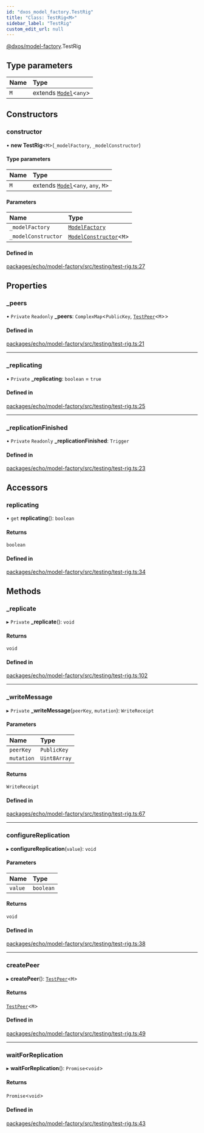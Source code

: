 ```yaml
---
id: "dxos_model_factory.TestRig"
title: "Class: TestRig<M>"
sidebar_label: "TestRig"
custom_edit_url: null
---
```


[@dxos/model-factory](../modules/dxos_model_factory.md).TestRig

## Type parameters

| Name | Type |
| :------ | :------ |
| `M` | extends [`Model`](dxos_model_factory.Model.md)<`any`\> |

## Constructors

### constructor

• **new TestRig**<`M`\>(`_modelFactory`, `_modelConstructor`)

#### Type parameters

| Name | Type |
| :------ | :------ |
| `M` | extends [`Model`](dxos_model_factory.Model.md)<`any`, `any`, `M`\> |

#### Parameters

| Name | Type |
| :------ | :------ |
| `_modelFactory` | [`ModelFactory`](dxos_model_factory.ModelFactory.md) |
| `_modelConstructor` | [`ModelConstructor`](../modules/dxos_model_factory.md#modelconstructor)<`M`\> |

#### Defined in

[packages/echo/model-factory/src/testing/test-rig.ts:27](https://github.com/dxos/dxos/blob/b06737400/packages/echo/model-factory/src/testing/test-rig.ts#L27)

## Properties

### \_peers

• `Private` `Readonly` **\_peers**: `ComplexMap`<`PublicKey`, [`TestPeer`](dxos_model_factory.TestPeer.md)<`M`\>\>

#### Defined in

[packages/echo/model-factory/src/testing/test-rig.ts:21](https://github.com/dxos/dxos/blob/b06737400/packages/echo/model-factory/src/testing/test-rig.ts#L21)

___

### \_replicating

• `Private` **\_replicating**: `boolean` = `true`

#### Defined in

[packages/echo/model-factory/src/testing/test-rig.ts:25](https://github.com/dxos/dxos/blob/b06737400/packages/echo/model-factory/src/testing/test-rig.ts#L25)

___

### \_replicationFinished

• `Private` `Readonly` **\_replicationFinished**: `Trigger`

#### Defined in

[packages/echo/model-factory/src/testing/test-rig.ts:23](https://github.com/dxos/dxos/blob/b06737400/packages/echo/model-factory/src/testing/test-rig.ts#L23)

## Accessors

### replicating

• `get` **replicating**(): `boolean`

#### Returns

`boolean`

#### Defined in

[packages/echo/model-factory/src/testing/test-rig.ts:34](https://github.com/dxos/dxos/blob/b06737400/packages/echo/model-factory/src/testing/test-rig.ts#L34)

## Methods

### \_replicate

▸ `Private` **_replicate**(): `void`

#### Returns

`void`

#### Defined in

[packages/echo/model-factory/src/testing/test-rig.ts:102](https://github.com/dxos/dxos/blob/b06737400/packages/echo/model-factory/src/testing/test-rig.ts#L102)

___

### \_writeMessage

▸ `Private` **_writeMessage**(`peerKey`, `mutation`): `WriteReceipt`

#### Parameters

| Name | Type |
| :------ | :------ |
| `peerKey` | `PublicKey` |
| `mutation` | `Uint8Array` |

#### Returns

`WriteReceipt`

#### Defined in

[packages/echo/model-factory/src/testing/test-rig.ts:67](https://github.com/dxos/dxos/blob/b06737400/packages/echo/model-factory/src/testing/test-rig.ts#L67)

___

### configureReplication

▸ **configureReplication**(`value`): `void`

#### Parameters

| Name | Type |
| :------ | :------ |
| `value` | `boolean` |

#### Returns

`void`

#### Defined in

[packages/echo/model-factory/src/testing/test-rig.ts:38](https://github.com/dxos/dxos/blob/b06737400/packages/echo/model-factory/src/testing/test-rig.ts#L38)

___

### createPeer

▸ **createPeer**(): [`TestPeer`](dxos_model_factory.TestPeer.md)<`M`\>

#### Returns

[`TestPeer`](dxos_model_factory.TestPeer.md)<`M`\>

#### Defined in

[packages/echo/model-factory/src/testing/test-rig.ts:49](https://github.com/dxos/dxos/blob/b06737400/packages/echo/model-factory/src/testing/test-rig.ts#L49)

___

### waitForReplication

▸ **waitForReplication**(): `Promise`<`void`\>

#### Returns

`Promise`<`void`\>

#### Defined in

[packages/echo/model-factory/src/testing/test-rig.ts:43](https://github.com/dxos/dxos/blob/b06737400/packages/echo/model-factory/src/testing/test-rig.ts#L43)
